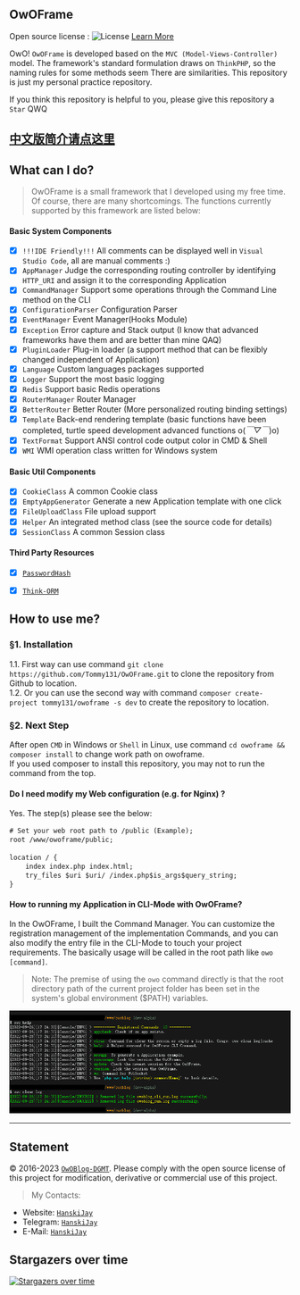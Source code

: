 ## OwOFrame
Open source license : ![License](https://img.shields.io/badge/License-Apache%202.0-blue.svg) [Learn More](https://opensource.org/licenses/Apache-2.0)

OwO! `OwOFrame` is developed based on the `MVC (Model-Views-Controller)` model. The framework's standard formulation draws on `ThinkPHP`, so the naming rules for some methods seem There are similarities. This repository is just my personal practice repository.

If you think this repository is helpful to you, please give this repository a `Star` QWQ


[中文版简介请点这里](README_CHS.md)
------

## What can I do?
> OwOFrame is a small framework that I developed using my free time. Of course, there are many shortcomings. The functions currently supported by this framework are listed below:

#### Basic System Components
- [x] `!!!IDE Friendly!!!`  All comments can be displayed well in `Visual Studio Code`, all are manual comments :)
- [x] `AppManager`          Judge the corresponding routing controller by identifying `HTTP_URI` and assign it to the corresponding Application
- [x] `CommandManager`      Support some operations through the Command Line method on the CLI
- [x] `ConfigurationParser` Configuration Parser
- [x] `EventManager`        Event Manager(Hooks Module)
- [x] `Exception`           Error capture and Stack output (I know that advanced frameworks have them and are better than mine QAQ)
- [x] `PluginLoader`        Plug-in loader (a support method that can be flexibly changed independent of Application)
- [x] `Language`            Custom languages packages supported
- [x] `Logger`              Support the most basic logging
- [x] `Redis`               Support basic Redis operations
- [x] `RouterManager`       Router Manager
- [x] `BetterRouter`        Better Router (More personalized routing binding settings)
- [x] `Template`            Back-end rendering template (basic functions have been completed, turtle speed development advanced functions o(*￣▽￣*)o)
- [x] `TextFormat`          Support ANSI control code output color in CMD & Shell
- [x] `WMI`                 WMI operation class written for Windows system

#### Basic Util Components
- [x] `CookieClass`         A common Cookie class
- [x] `EmptyAppGenerator`   Generate a new Application template with one click
- [x] `FileUploadClass`     File upload support
- [x] `Helper`              An integrated method class (see the source code for details)
- [x] `SessionClass`        A common Session class

#### Third Party Resources
- [x] [`PasswordHash`](http://www.openwall.com/phpass/)
- [x] [`Think-ORM`](https://github.com/top-think/think-orm)


## How to use me?
### §1. Installation
1.1. First way can use command `git clone https://github.com/Tommy131/OwOFrame.git` to clone the repository from Github to location.<br/>
1.2. Or you can use the second way with command `composer create-project tommy131/owoframe -s dev` to create the repository to location.

### §2. Next Step
After open `CMD` in Windows or `Shell` in Linux, use command `cd owoframe && composer install` to change work path on owoframe.<br/>
If you used composer to install this repository, you may not to run the command from the top.


#### Do I need modify my Web configuration (e.g. for Nginx) ?
Yes. The step(s) please see the below:

``` nginx
# Set your web root path to /public (Example);
root /www/owoframe/public;

location / {
    index index.php index.html;
    try_files $uri $uri/ /index.php$is_args$query_string;
}
```

#### How to running my Application in CLI-Mode with OwOFrame?
In the OwOFrame, I built the Command Manager. You can customize the registration management of the implementation Commands, and you can also modify the entry file in the CLI-Mode to touch your project requirements. The basically usage will be called in the root path like `owo [command]`.<br/>
> Note: The premise of using the `owo` command directly is that the root directory path of the current project folder has been set in the system's global environment ($PATH) variables.

![Show](.repo-data/Linux_owo_command.png)

------

## Statement
&copy; 2016-2023 [`OwOBlog-DGMT`](https://www.owoblog.com). Please comply with the open source license of this project for modification, derivative or commercial use of this project.

> My Contacts:
- Website: [`HanskiJay`](https://www.owoblog.com)
- Telegram: [`HanskiJay`](https://t.me/HanskiJay)
- E-Mail: [`HanskiJay`](mailto:support@owoblog.com)


## Stargazers over time
[![Stargazers over time](https://starchart.cc/Tommy131/OwOFrame.svg)](https://starchart.cc/Tommy131/OwOFrame)
